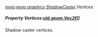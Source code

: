 _[mojo](../../modules/mojo/mojo-module.md):[mojo.graphics](../../modules/mojo/mojo-graphics.md).[ShadowCaster](../../modules/mojo/mojo-graphics-shadowcaster.md).Vertices_
##### Property Vertices:[std.geom.Vec2f](../../modules/std/std-geom-vec2f.md)[]
Shadow caster vertices.
